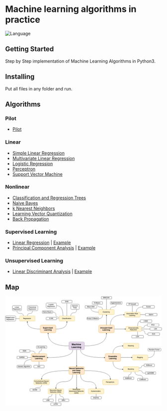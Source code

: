 # Machine learning algorithms in practice

![Language](https://img.shields.io/badge/language-Python3-blue.svg?style=flat)

## Getting Started
Step by Step implementation of Machine Learning Algorithms in Python3.

## Installing
Put all files in any folder and run.

## Algorithms
### Pilot
* [Pilot](./Pilot/)

### Linear
* [Simple Linear Regression](./Simple_Linear_Regression/)
* [Multivariate Linear Regression](./Multivariate_Linear_Regression)
* [Logistic Regression](./Logistic_Regression/)
* [Perceptron](./Perceptron/)
* [Support Vector Machine](./Support_Vector_Machine)

### Nonlinear
* [Classification and Regression Trees](./Classification_and_Regression_Trees/)
* [Naive Bayes](./Naive_Bayes)
* [k Nearest Neighbors](./k_Nearest_Neighbors)
* [Learning Vector Quantization](./Learning_Vector_Quantization)
* [Back Propagation](./Back_Propagation)

### Supervised Learning
* [Linear Regression](./ml/linear_regression/linear_regression.py) | [Example](./examples/example_lr.py)
* [Principal Component Analysis](./ml/linear_discriminant_analysis/linear_discriminant_analysis.py) | [Example](./examples/example_lda.py)

### Unsupervised Learning
* [Linear Discriminant Analysis](./ml/principal_component_analysis/principal_component_analysis.py) | [Example](./examples/example_pca.py)

## Map
![](./images/ml_map.png)